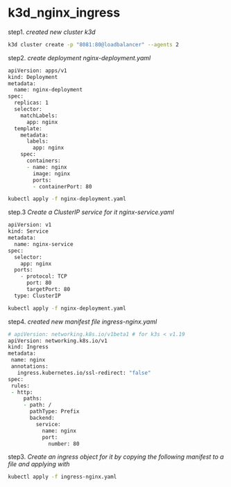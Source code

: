 # k3d_nginx_ingress


step1. *created new cluster k3d*

 ```zsh
 k3d cluster create -p "8081:80@loadbalancer" --agents 2

 ```

step2. *create deployment nginx-deployment.yaml*



```zsh
apiVersion: apps/v1
kind: Deployment
metadata:
  name: nginx-deployment
spec:
  replicas: 1
  selector:
    matchLabels:
      app: nginx
  template:
    metadata:
      labels:
        app: nginx
    spec:
      containers:
      - name: nginx
        image: nginx
        ports:
        - containerPort: 80

```

```zsh
kubectl apply -f nginx-deployment.yaml
```

step.3 *Create a ClusterIP service for it  nginx-service.yaml*

```zsh
apiVersion: v1
kind: Service
metadata:
  name: nginx-service
spec:
  selector:
    app: nginx
  ports:
    - protocol: TCP
      port: 80
      targetPort: 80
  type: ClusterIP

```

```zsh
kubectl apply -f nginx-deployment.yaml
```


 step4. *created new manifest file ingress-nginx.yaml* 

 ```zsh
 # apiVersion: networking.k8s.io/v1beta1 # for k3s < v1.19
apiVersion: networking.k8s.io/v1
kind: Ingress
metadata:
  name: nginx
  annotations:
    ingress.kubernetes.io/ssl-redirect: "false"
spec:
  rules:
  - http:
      paths:
      - path: /
        pathType: Prefix
        backend:
          service:
            name: nginx
            port:
              number: 80
 ```
step3. *Create an ingress object for it by copying the following manifest to a file and applying with*

```zsh 
kubectl apply -f ingress-nginx.yaml
```

